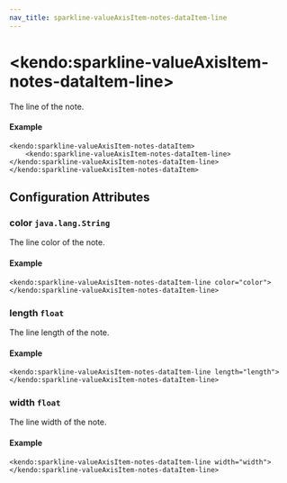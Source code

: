 ```yaml
---
nav_title: sparkline-valueAxisItem-notes-dataItem-line
---
```


# \<kendo:sparkline-valueAxisItem-notes-dataItem-line\>

The line of the note.

#### Example
    <kendo:sparkline-valueAxisItem-notes-dataItem>
        <kendo:sparkline-valueAxisItem-notes-dataItem-line></kendo:sparkline-valueAxisItem-notes-dataItem-line>
    </kendo:sparkline-valueAxisItem-notes-dataItem>

## Configuration Attributes

### color `java.lang.String`

The line color of the note.

#### Example
    <kendo:sparkline-valueAxisItem-notes-dataItem-line color="color">
    </kendo:sparkline-valueAxisItem-notes-dataItem-line>

### length `float`

The line length of the note.

#### Example
    <kendo:sparkline-valueAxisItem-notes-dataItem-line length="length">
    </kendo:sparkline-valueAxisItem-notes-dataItem-line>

### width `float`

The line width of the note.

#### Example
    <kendo:sparkline-valueAxisItem-notes-dataItem-line width="width">
    </kendo:sparkline-valueAxisItem-notes-dataItem-line>

